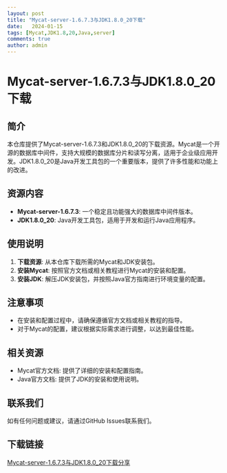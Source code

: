 ```yaml
---
layout: post
title: "Mycat-server-1.6.7.3与JDK1.8.0_20下载"
date:   2024-01-15
tags: [Mycat,JDK1.8,20,Java,server]
comments: true
author: admin
---
```

# Mycat-server-1.6.7.3与JDK1.8.0_20下载

## 简介
本仓库提供了Mycat-server-1.6.7.3和JDK1.8.0_20的下载资源。Mycat是一个开源的数据库中间件，支持大规模的数据库分片和读写分离，适用于企业级应用开发。JDK1.8.0_20是Java开发工具包的一个重要版本，提供了许多性能和功能上的改进。

## 资源内容
- **Mycat-server-1.6.7.3**: 一个稳定且功能强大的数据库中间件版本。
- **JDK1.8.0_20**: Java开发工具包，适用于开发和运行Java应用程序。

## 使用说明
1. **下载资源**: 从本仓库下载所需的Mycat和JDK安装包。
2. **安装Mycat**: 按照官方文档或相关教程进行Mycat的安装和配置。
3. **安装JDK**: 解压JDK安装包，并按照Java官方指南进行环境变量的配置。

## 注意事项
- 在安装和配置过程中，请确保遵循官方文档或相关教程的指导。
- 对于Mycat的配置，建议根据实际需求进行调整，以达到最佳性能。

## 相关资源
- Mycat官方文档: 提供了详细的安装和配置指南。
- Java官方文档: 提供了JDK的安装和使用说明。

## 联系我们
如有任何问题或建议，请通过GitHub Issues联系我们。

## 下载链接

[Mycat-server-1.6.7.3与JDK1.8.0_20下载分享](https://pan.quark.cn/s/4d49116e1dc7)